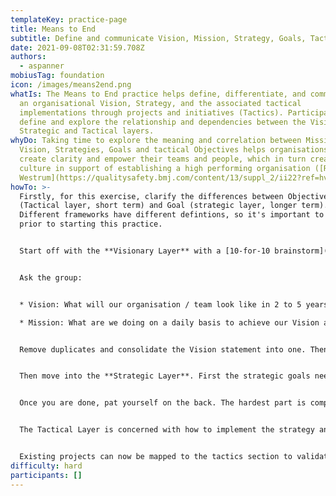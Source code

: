 ```yaml
---
templateKey: practice-page
title: Means to End
subtitle: Define and communicate Vision, Mission, Strategy, Goals, Tactics & Objectives
date: 2021-09-08T02:31:59.708Z
authors:
  - aspanner
mobiusTag: foundation
icon: /images/means2end.png
whatIs: The Means to End practice helps define, differentiate, and communicate
  an organisational Vision, Strategy, and the associated tactical
  implementations through projects and initiatives (Tactics). Participants
  define and explore the relationship and dependencies between the Visionary,
  Strategic and Tactical layers.
whyDo: Taking time to explore the meaning and correlation between Mission,
  Vision, Strategies, Goals and tactical Objectives helps organisations to
  create clarity and empower their teams and people, which in turn creates a
  culture in support of establishing a high performing organisation ([Ron
  Westrum](https://qualitysafety.bmj.com/content/13/suppl_2/ii22?ref=hvper.com&utm_source=hvper.com&utm_medium=website)).
howTo: >-
  Firstly, for this exercise, clarify the differences between Objective
  (Tactical layer, short term) and Goal (strategic layer, longer term).
  Different frameworks have different defintions, so it's important to level set
  prior to starting this practice.


  Start off with the **Visionary Layer** with a [10-for-10 brainstorm](https://openpracticelibrary.com/practice/10-for-10/) or even better with a [Start with Why.](https://openpracticelibrary.com/practice/start-with-why/)


  Ask the group:


  * Vision: What will our organisation / team look like in 2 to 5 years from now? How does it serve our purpose?

  * Mission: What are we doing on a daily basis to achieve our Vision and live our purpose?


  Remove duplicates and consolidate the Vision statement into one. Then de-duplicate the Mission statements and vote on the top 5 (max) in support of the Vision. Ensure that each Mission directly and clearly links to the Vision statement. If it doesn't it might be in the wrong layer, unrelated or the Vision might be incomplete or out of date.


  Then move into the **Strategic Layer**. First the strategic goals need to be established, for which you can use another 10-for-10 brainstorm, or better [Start at the End](https://openpracticelibrary.com/practice/start-at-the-end/). Once the Goals are agreed upon, map the Goals back to the Vision statement and articulate how each goal supports the Vision. Once the goals and Vision are clearly linked, the next step is an [Impact Mapping](https://openpracticelibrary.com/practice/impact-mapping/) exercise that establishes the related strategies linked to each goal. Once all goals and corresponding strategies are established, the strategies need to be linked back to the Mission and make sense. 


  Once you are done, pat yourself on the back. The hardest part is complete.


  The Tactical Layer is concerned with how to implement the strategy and what short-term objectives or OKRs to hit in support of the long-term goals.


  Existing projects can now be mapped to the tactics section to validate your strategy and ensure whether existing initiatives are still in alignment with the strategy. If you need new ideas you can run a [How Might We](https://openpracticelibrary.com/practice/hmw/) ideation session. This will allow you to get a fresh view and to establish new tactical approaches to achieve the short team objectives or key results. Important again is that the mapping with the strategic layer (strategy & goals) is completed to stay aligned.
difficulty: hard
participants: []
---
```

